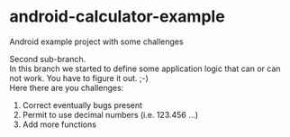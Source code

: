 # android-calculator-example
Android example project with some challenges

Second sub-branch.<br/>
In this branch we started to define some application logic that can or can not work. You have to figure it out. ;-)<br/>
Here there are you challenges:<br/>
<ol>
<li>Correct eventually bugs present</li>
<li>Permit to use decimal numbers (i.e. 123.456 ...)</li>
<li>Add more functions</li>
